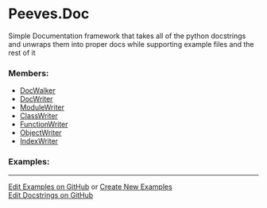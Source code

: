 # <a id="Peeves.Doc">Peeves.Doc</a>
    
Simple Documentation framework that takes all of the python docstrings and unwraps them into proper docs while supporting
example files and the rest of it

### Members:

  - [DocWalker](Doc/DocWalker/DocWalker.md)
  - [DocWriter](Doc/Writers/DocWriter.md)
  - [ModuleWriter](Doc/Writers/ModuleWriter.md)
  - [ClassWriter](Doc/Writers/ClassWriter.md)
  - [FunctionWriter](Doc/Writers/FunctionWriter.md)
  - [ObjectWriter](Doc/Writers/ObjectWriter.md)
  - [IndexWriter](Doc/Writers/IndexWriter.md)

### Examples:



___

[Edit Examples on GitHub](https://github.com/McCoyGroup/References/edit/gh-pages/Documentation/examples/Peeves/Doc.md) or 
[Create New Examples](https://github.com/McCoyGroup/References/new/gh-pages/?filename=Documentation/examples/Peeves/Doc.md) <br/>
[Edit Docstrings on GitHub](https://github.com/McCoyGroup/Peeves/edit/master/Doc/__init__.py?message=Update%20Docs)